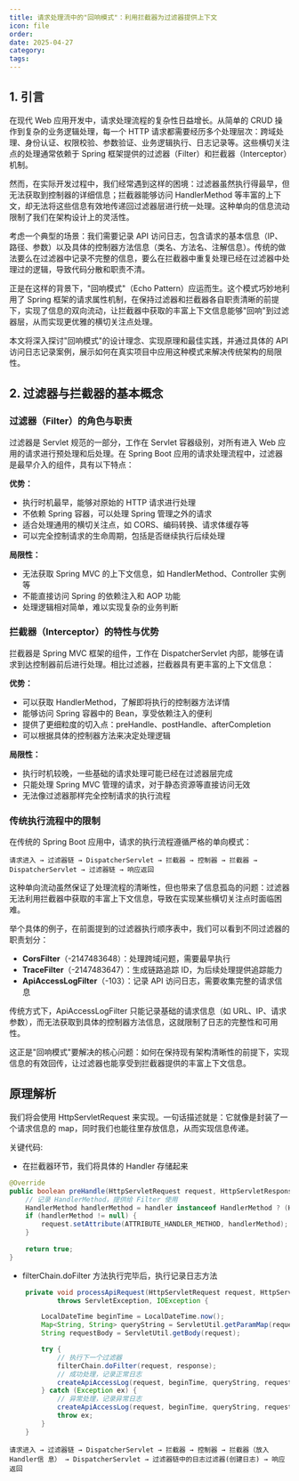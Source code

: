 ```yaml
---
title: 请求处理流中的"回响模式"：利用拦截器为过滤器提供上下文
icon: file
order: 
date: 2025-04-27
category: 
tags:
---
```

## 1. 引言

在现代 Web 应用开发中，请求处理流程的复杂性日益增长。从简单的 CRUD 操作到复杂的业务逻辑处理，每一个 HTTP 请求都需要经历多个处理层次：跨域处理、身份认证、权限校验、参数验证、业务逻辑执行、日志记录等。这些横切关注点的处理通常依赖于 Spring 框架提供的过滤器（Filter）和拦截器（Interceptor）机制。

然而，在实际开发过程中，我们经常遇到这样的困境：过滤器虽然执行得最早，但无法获取到控制器的详细信息；拦截器能够访问 HandlerMethod 等丰富的上下文，却无法将这些信息有效地传递回过滤器层进行统一处理。这种单向的信息流动限制了我们在架构设计上的灵活性。

考虑一个典型的场景：我们需要记录 API 访问日志，包含请求的基本信息（IP、路径、参数）以及具体的控制器方法信息（类名、方法名、注解信息）。传统的做法要么在过滤器中记录不完整的信息，要么在拦截器中重复处理已经在过滤器中处理过的逻辑，导致代码分散和职责不清。

正是在这样的背景下，"回响模式"（Echo Pattern）应运而生。这个模式巧妙地利用了 Spring 框架的请求属性机制，在保持过滤器和拦截器各自职责清晰的前提下，实现了信息的双向流动，让拦截器中获取的丰富上下文信息能够"回响"到过滤器层，从而实现更优雅的横切关注点处理。

本文将深入探讨"回响模式"的设计理念、实现原理和最佳实践，并通过具体的 API 访问日志记录案例，展示如何在真实项目中应用这种模式来解决传统架构的局限性。

## 2. 过滤器与拦截器的基本概念

### 过滤器（Filter）的角色与职责

过滤器是 Servlet 规范的一部分，工作在 Servlet 容器级别，对所有进入 Web 应用的请求进行预处理和后处理。在 Spring Boot 应用的请求处理流程中，过滤器是最早介入的组件，具有以下特点：

**优势：**

- 执行时机最早，能够对原始的 HTTP 请求进行处理
- 不依赖 Spring 容器，可以处理 Spring 管理之外的请求
- 适合处理通用的横切关注点，如 CORS、编码转换、请求体缓存等
- 可以完全控制请求的生命周期，包括是否继续执行后续处理

**局限性：**

- 无法获取 Spring MVC 的上下文信息，如 HandlerMethod、Controller 实例等
- 不能直接访问 Spring 的依赖注入和 AOP 功能
- 处理逻辑相对简单，难以实现复杂的业务判断

### 拦截器（Interceptor）的特性与优势

拦截器是 Spring MVC 框架的组件，工作在 DispatcherServlet 内部，能够在请求到达控制器前后进行处理。相比过滤器，拦截器具有更丰富的上下文信息：

**优势：**

- 可以获取 HandlerMethod，了解即将执行的控制器方法详情
- 能够访问 Spring 容器中的 Bean，享受依赖注入的便利
- 提供了更细粒度的切入点：preHandle、postHandle、afterCompletion
- 可以根据具体的控制器方法来决定处理逻辑

**局限性：**

- 执行时机较晚，一些基础的请求处理可能已经在过滤器层完成
- 只能处理 Spring MVC 管理的请求，对于静态资源等直接访问无效
- 无法像过滤器那样完全控制请求的执行流程

### 传统执行流程中的限制

在传统的 Spring Boot 应用中，请求的执行流程遵循严格的单向模式：

```
请求进入 → 过滤器链 → DispatcherServlet → 拦截器 → 控制器 → 拦截器 → DispatcherServlet → 过滤器链 → 响应返回
```

这种单向流动虽然保证了处理流程的清晰性，但也带来了信息孤岛的问题：过滤器无法利用拦截器中获取的丰富上下文信息，导致在实现某些横切关注点时面临困难。

举个具体的例子，在前面提到的过滤器执行顺序表中，我们可以看到不同过滤器的职责划分：

- **CorsFilter**（-2147483648）：处理跨域问题，需要最早执行
- **TraceFilter**（-2147483647）：生成链路追踪 ID，为后续处理提供追踪能力
- **ApiAccessLogFilter**（-103）：记录 API 访问日志，需要收集完整的请求信息

传统方式下，ApiAccessLogFilter 只能记录基础的请求信息（如 URL、IP、请求参数），而无法获取到具体的控制器方法信息，这就限制了日志的完整性和可用性。

这正是"回响模式"要解决的核心问题：如何在保持现有架构清晰性的前提下，实现信息的有效回传，让过滤器也能享受到拦截器提供的丰富上下文信息。

## 原理解析

我们将会使用 HttpServletRequest 来实现。一句话描述就是：它就像是封装了一个请求信息的 map，同时我们也能往里存放信息，从而实现信息传递。

关键代码:

- 在拦截器环节，我们将具体的 Handler 存储起来
```java
@Override  
public boolean preHandle(HttpServletRequest request, HttpServletResponse response, Object handler) {  
    // 记录 HandlerMethod，提供给 Filter 使用  
    HandlerMethod handlerMethod = handler instanceof HandlerMethod ? (HandlerMethod) handler : null;  
    if (handlerMethod != null) {  
        request.setAttribute(ATTRIBUTE_HANDLER_METHOD, handlerMethod);  
    }  
  
    return true;  
}
```

- filterChain.doFilter 方法执行完毕后，执行记录日志方法
```java
    private void processApiRequest(HttpServletRequest request, HttpServletResponse response, FilterChain filterChain)
            throws ServletException, IOException {

        LocalDateTime beginTime = LocalDateTime.now();
        Map<String, String> queryString = ServletUtil.getParamMap(request);
        String requestBody = ServletUtil.getBody(request);

        try {
            // 执行下一个过滤器
            filterChain.doFilter(request, response);
            // 成功处理，记录正常日志
            createApiAccessLog(request, beginTime, queryString, requestBody, null);
        } catch (Exception ex) {
            // 异常处理，记录异常日志
            createApiAccessLog(request, beginTime, queryString, requestBody, ex);
            throw ex;
        }
    }
```


```
请求进入 → 过滤器链 → DispatcherServlet → 拦截器 → 控制器 → 拦截器（放入Handler信 息） → DispatcherServlet → 过滤器链中的日志过滤器(创建日志) → 响应返回
```